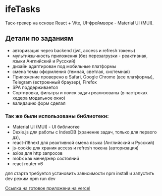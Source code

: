 # ifeTasks
Таск-трекер на основе React + Vite, UI-фреймворк - Material UI (MUI).


## Детали по заданиям
- авторизация через backend (jwt, access и refresh токены)
- мультиязычность приложения (без перезагрузки - реактивная, языки Английский и Русский)
- дизайн адаптирован под мобильные платформы
- смена темы оформления (темная, светлая, системная)
- Приложение проверено в Safari, Google Chrome (все платформы), Telegram (встроенный браузер), Firefox
- SPA поддерживается
- Сортировка, фильтры и поиск задач реализованы (в настроках хедера модальное окно)
- валидацию форм сделал

### Так же были использованы библиотеки:
- Material UI (MUI) - UI библиотке
- Dexie.js для работы с IndexDB (хранение задач, только для первого дз),
- react-i18next для реактивной смена языка (Английский и Русский)
- js-cookie для храния access и refresh токена (авторизация)
- axios для http запросов
- mobx как менеджер состояний
- react router v6

для старта требуется установить зависимости npm install
и запустить dev режим npm run dev

<a href="https://ife-react-task-tracker.vercel.app/">Ссылка на готовое приложени на vercel</a>
